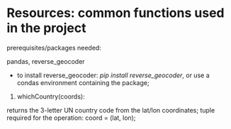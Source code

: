 # Resources: common functions used in the project

prerequisites/packages needed:

pandas, reverse_geocoder

+ to install reverse_geocoder: *pip install reverse_geocoder*, or use a condas environment containing the package;

1. whichCountry(coords):

returns the 3-letter UN country code from the lat/lon coordinates;
tuple required for the operation: coord = (lat, lon);